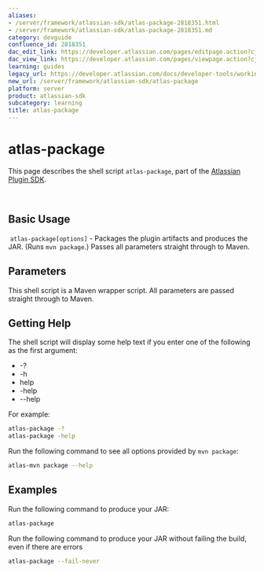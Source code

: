```yaml
---
aliases:
- /server/framework/atlassian-sdk/atlas-package-2818351.html
- /server/framework/atlassian-sdk/atlas-package-2818351.md
category: devguide
confluence_id: 2818351
dac_edit_link: https://developer.atlassian.com/pages/editpage.action?cjm=wozere&pageId=2818351
dac_view_link: https://developer.atlassian.com/pages/viewpage.action?cjm=wozere&pageId=2818351
learning: guides
legacy_url: https://developer.atlassian.com/docs/developer-tools/working-with-the-sdk/command-reference/atlas-package
new_url: /server/framework/atlassian-sdk/atlas-package
platform: server
product: atlassian-sdk
subcategory: learning
title: atlas-package
---
```

# atlas-package

This page describes the shell script `atlas-package`, part of the [Atlassian Plugin SDK](/server/framework/atlassian-sdk/working-with-the-sdk).

 

## Basic Usage

 `atlas-package[options]` - Packages the plugin artifacts and produces the JAR. (Runs `mvn package`.) Passes all parameters straight through to Maven.

## Parameters

This shell script is a Maven wrapper script. All parameters are passed straight through to Maven.

## Getting Help

The shell script will display some help text if you enter one of the following as the first argument:

-   -?
-   -h
-   help
-   -help
-   --help

For example:

``` bash
atlas-package -?
atlas-package -help
```

Run the following command to see all options provided by `mvn package`:

``` bash
atlas-mvn package --help
```

## Examples

Run the following command to produce your JAR:

``` bash
atlas-package
```

Run the following command to produce your JAR without failing the build, even if there are errors

``` bash
atlas-package --fail-never
```























































































































